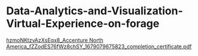 # Data-Analytics-and-Visualization-Virtual-Experience-on-forage

[hzmoNKtzvAzXsEqx8_Accenture North America_fZZodES76fWz8chSY_1679079675823_completion_certificate.pdf](https://github.com/radhika456/Data-Analytics-and-Visualization-Virtual-Experience-on-forage/files/11351408/hzmoNKtzvAzXsEqx8_Accenture.North.America_fZZodES76fWz8chSY_1679079675823_completion_certificate.pdf)
